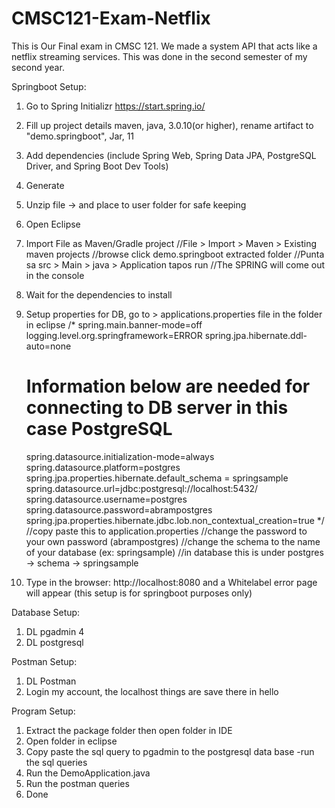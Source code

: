 # CMSC121-Exam-Netflix
This is Our Final exam in CMSC 121. We made a system API that acts like a netflix streaming services. This was done in the second semester of my second year. 

Springboot Setup:
1. Go to Spring Initializr https://start.spring.io/
2. Fill up project details maven, java, 3.0.10(or higher), rename artifact to "demo.springboot", Jar, 11
3. Add dependencies (include Spring Web, Spring Data JPA, PostgreSQL Driver, and Spring Boot Dev Tools) 
4. Generate 
5. Unzip file -> and place to user folder for safe keeping
6. Open Eclipse 
7. Import File as Maven/Gradle project
    //File > Import > Maven > Existing maven projects 
    //browse click demo.springboot extracted folder
    //Punta sa src > Main > java > Application tapos run 
    //The SPRING will come out in the console

8. Wait for the dependencies to install 

9. Setup properties for DB, go to > applications.properties file in the folder in eclipse
/* 
    spring.main.banner-mode=off
    logging.level.org.springframework=ERROR
    spring.jpa.hibernate.ddl-auto=none

    # Information below are needed for connecting to DB server in this case PostgreSQL
    spring.datasource.initialization-mode=always
    spring.datasource.platform=postgres
    spring.jpa.properties.hibernate.default_schema = springsample
    spring.datasource.url=jdbc:postgresql://localhost:5432/
    spring.datasource.username=postgres
    spring.datasource.password=abrampostgres
    spring.jpa.properties.hibernate.jdbc.lob.non_contextual_creation=true
*/
    //copy  paste this to application.properties
    //change the password to your own password (abrampostgres)
    //change the schema to the name of your database (ex: springsample)
    //in database this is under postgres -> schema -> springsample

10. Type in the browser: http://localhost:8080 and a Whitelabel error page will appear
(this setup is for springboot purposes only)

Database Setup:
1. DL pgadmin 4
2. DL postgresql

Postman Setup:
1. DL Postman
2. Login my account, the localhost things are save there in hello

Program Setup:
1. Extract the package folder then open folder in IDE
2. Open folder in eclipse
4. Copy paste the sql query to pgadmin to the postgresql data base
    -run the sql queries
3. Run the DemoApplication.java
4. Run the postman queries
5. Done